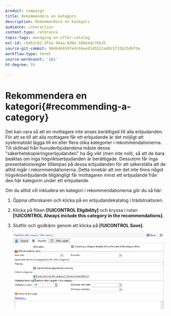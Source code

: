 ```yaml
---
product: campaign
title: Rekommendera en kategori
description: Rekommendera en kategori
audience: interaction
content-type: reference
topic-tags: managing-an-offer-catalog
exl-id: cb062cb2-dfea-46aa-8d9e-580e4dc7bb25
source-git-commit: 98d646919fedc66ee9145522ad0c5f15b25dbf2e
workflow-type: tm+mt
source-wordcount: '161'
ht-degree: 5%

---
```


# Rekommendera en kategori{#recommending-a-category}

Det kan vara så att en mottagare inte anses berättigad till alla erbjudanden. För att se till att alla mottagare får ett erbjudande är det möjligt att systematiskt lägga till en eller flera olika kategorier i rekommendationerna. Till skillnad från huvuderbjudandena måste dessa &quot;säkerhetskopieringserbjudanden&quot; ha låg vikt (men inte noll), så att de bara beaktas om inga högviktserbjudanden är berättigade. Dessutom får inga presentationsregler tillämpas på dessa erbjudanden för att säkerställa att de alltid ingår i rekommendationerna. Detta innebär att om det inte finns något högviktserbjudande tillgängligt får mottagaren minst ett erbjudande från den här kategorin under ett erbjudande.

Om du alltid vill inkludera en kategori i rekommendationerna gör du så här:

1. Öppna utforskaren och klicka på en erbjudandekatalog i trädstrukturen.
1. Klicka på fliken **[!UICONTROL Eligibility]** och kryssa i rutan **[!UICONTROL Always include this category in the recommendations]**.
1. Slutför och godkänn genom att klicka på **[!UICONTROL Save]**.

   ![](assets/offer_cat_default_001.png)
